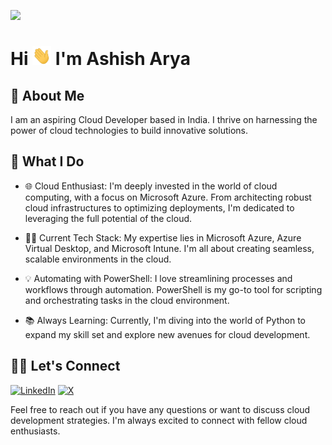 ![](https://komarev.com/ghpvc/?username=ashisharya65)

# Hi <a href="Hi"><img src="https://raw.githubusercontent.com/ashisharya65/ashisharya65/main/Hi.gif" height="30" width="30" ></a> I'm Ashish Arya

## 🤵 About Me 

I am an aspiring Cloud Developer based in India. I thrive on harnessing the power of cloud technologies to build innovative solutions.

## 🚀 What I Do 

- 🌐 Cloud Enthusiast: I'm deeply invested in the world of cloud computing, with a focus on Microsoft Azure. From architecting robust cloud infrastructures to optimizing deployments, I'm dedicated to leveraging the full potential of the cloud.

- 👨‍💻 Current Tech Stack: My expertise lies in Microsoft Azure, Azure Virtual Desktop, and Microsoft Intune. I'm all about creating seamless, scalable environments in the cloud.

- 💡 Automating with PowerShell: I love streamlining processes and workflows through automation. PowerShell is my go-to tool for scripting and orchestrating tasks in the cloud environment.

- 📚 Always Learning: Currently, I'm diving into the world of Python to expand my skill set and explore new avenues for cloud development.

## 🤝🏻 Let's Connect 

<a href="https://www.linkedin.com/in/ashisharya65/" target="_blank"><img alt="LinkedIn" src="https://img.shields.io/badge/LinkedIn-@ashisharya65-blue?style=flat&logo=linkedin"></a>
<a href="https://twitter.com/ashisharya65" target="_blank"><img alt="X" src="https://img.shields.io/twitter/follow/ashisharya65?style=social"></a>

Feel free to reach out if you have any questions or want to discuss cloud development strategies. I'm always excited to connect with fellow cloud enthusiasts.
